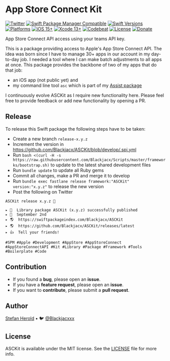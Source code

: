 # App Store Connect Kit


<!-- [![Test](https://github.com/Blackjacx/asckit/actions/workflows/test.yml/badge.svg)](https://github.com/Blackjacx/asckit/actions/workflows/test.yml) -->
[![Twitter](https://img.shields.io/twitter/follow/blackjacxxx?label=%40Blackjacxxx)](https://twitter.com/blackjacxxx)
[![Swift Package Manager Compatible](https://img.shields.io/badge/SPM-compatible-brightgreen.svg)](https://swift.org/package-manager/)
[![Swift Versions](https://img.shields.io/endpoint?url=https%3A%2F%2Fswiftpackageindex.com%2Fapi%2Fpackages%2FBlackjacx%2FASCKit%2Fbadge%3Ftype%3Dswift-versions)](https://swiftpackageindex.com/Blackjacx/ASCKit)
[![Platforms](https://img.shields.io/endpoint?url=https%3A%2F%2Fswiftpackageindex.com%2Fapi%2Fpackages%2FBlackjacx%2FASCKit%2Fbadge%3Ftype%3Dplatforms)](https://swiftpackageindex.com/Blackjacx/ASCKit)
[![iOS 15+](https://img.shields.io/badge/iOS-15.0%2B-blue.svg)](https://developer.apple.com/download/)
[![Xcode 13+](https://img.shields.io/badge/Xcode-13%2B-blue.svg)](https://developer.apple.com/download/)
[![Codebeat](https://codebeat.co/badges/09488e6e-331e-4d7a-9238-3b2224cc8f04)](https://codebeat.co/projects/github-com-blackjacx-asckit-develop)
[![License](https://img.shields.io/github/license/blackjacx/asckit.svg)](https://github.com/Blackjacx/asckit/blob/develop/LICENSE)
[![Donate](https://img.shields.io/badge/Donate-PayPal-blue.svg)](https://www.paypal.me/STHEROLD)

App Store Connect API access using your teams API key.

<!-- <p align="center">
<img src="./icon.png" alt="SHSearchBar" height="128" width="128">
</p> -->

This is a package providing access to Apple's App Store Connect API. The idea was born since I have to manage 30+ apps in our account in my day-to-day job. I needed a tool where I can make batch adjustments to all apps at once. This package provides the backbone of two of my apps that do that job:
- an iOS app (not public yet) and
- my command line tool `asc` which is part of my [Assist package](https://github.com/Blackjacx/Assist)

I continuously evolve ASCKit as I require new functionality here. Please feel free to provide feedback or add new functionality by opening a PR.

## Release

To release this Swift package the following steps have to be taken:
- Create a new branch `release-x.y.z`
- Increment the version in https://github.com/Blackjacx/ASCKit/blob/develop/.spi.yml
- Run `bash <(curl -H -s https://raw.githubusercontent.com/Blackjacx/Scripts/master/frameworks/bootstrap.sh)` to update to the latest shared development files
- Run `bundle update` to update all Ruby gems
- Commit all changes, make a PR and merge it to develop
- Run `bundle exec fastlane release framework:"ASCKit" version:"x.y.z"` to release the new version
- Post the following on Twitter
```
ASCKit release x.y.z 🎉

▸ 🚀  Library package ASCKit (x.y.z) successfully published
▸ 📅  September 2nd
▸ 🌎  https://swiftpackageindex.com/Blackjacx/ASCKit
▸ 🌎  https://github.com/Blackjacx/ASCKit/releases/latest
▸ 👍  Tell your friends!

#SPM #Apple #Development #AppStore #AppStoreConnect #AppStoreConnectAPI #Kit #Library #Package #Framework #Tools #Boilerplate #Code
```

## Contribution

- If you found a **bug**, please open an **issue**.
- If you have a **feature request**, please open an **issue**.
- If you want to **contribute**, please submit a **pull request**.

## Author

[Stefan Herold](mailto:stefan.herold@gmail.com) • 🐦 [@Blackjacxxx](https://twitter.com/Blackjacxxx)

## License

ASCKit is available under the MIT license. See the [LICENSE](LICENSE) file for more info.
